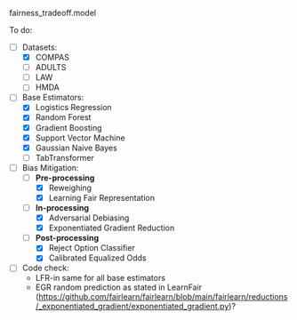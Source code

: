 fairness_tradeoff.model

To do: 

- [ ] Datasets:
  - [x] COMPAS
  - [ ] ADULTS
  - [ ] LAW
  - [ ] HMDA

- [ ] Base Estimators:
  - [x] Logistics Regression
  - [x] Random Forest
  - [x] Gradient Boosting
  - [x] Support Vector Machine
  - [x] Gaussian Naive Bayes
  - [ ] TabTransformer

- [ ] Bias Mitigation:
  - [ ] **Pre-processing**
    - [x] Reweighing
    - [x] Learning Fair Representation

  - [ ] **In-processing**
    - [x] Adversarial Debiasing
    - [x] Exponentiated Gradient Reduction

  - [ ] **Post-processing**
    - [x] Reject Option Classifier
    - [x] Calibrated Equalized Odds

- [ ] Code check:
  - LFR-in same for all base estimators
  - EGR random prediction as stated in LearnFair (https://github.com/fairlearn/fairlearn/blob/main/fairlearn/reductions/_exponentiated_gradient/exponentiated_gradient.py)?

